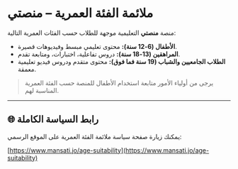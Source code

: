 # ملائمة الفئة العمرية – منصتي

منصة **منصتي** التعليمية موجهة للطلاب حسب الفئات العمرية التالية:

- **الأطفال (6-12 سنة):** محتوى تعليمي مبسط وفيديوهات قصيرة.
- **المراهقين (13-18 سنة):** دروس تفاعلية، اختبارات، ومتابعة تقدم.
- **الطلاب الجامعيين والشباب (19 سنة فما فوق):** محتوى متقدم ودروس فيديو تعليمية معمقة.

> يرجى من أولياء الأمور متابعة استخدام الأطفال للمنصة حسب الفئة العمرية المناسبة لهم.

---

## 🌐 رابط السياسة الكاملة
يمكنك زيارة صفحة سياسة ملائمة الفئة العمرية على الموقع الرسمي:  

[https://www.mansati.jo/age-suitability](https://www.mansati.jo/age-suitability)
